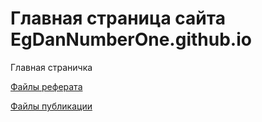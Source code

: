 # Главная страница сайта EgDanNumberOne.github.io

Главная страничка

[Файлы реферата](https://github.com/EgDanNumberOne/REFERAT/blob/main/%D1%80%D0%B5%D1%84%D0%B5%D1%80%D0%B0%D1%82%20%D0%98%D0%A2.docx)

[Файлы публикации](https://github.io/EgDanNumberOne/REFERAT)

